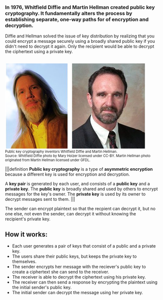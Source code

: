 ### In 1976, Whitfield Diffie and Martin Hellman created public key cryptography. It fundamentally alters the process by establishing separate, one-way paths for of encryption and decryption. 

Diffie and Hellman solved the issue of key distribution by realizing that you could encrypt a message securely using a broadly shared public key if you didn't need to decrypt it again.  Only the recipient would be able to decrypt the ciphertext using a private key. 

<br>
<figure class="snippetimg" style="margin: 0 auto;width:100%">
  <img src=".guides/img/DiffieandHellman.jpg" alt="Public key cryptography inventors Whitfield Diffie and Martin Hellman. . *Source: Whitfield Diffie photo by Mary Holzer licensed under CC-BY and Martin Hellman originated from Martin Hellman licensed under GFDL.*
">
  <figcaption style="font-size: 0.8em; text-align: left;">Public key cryptography inventors Whitfield Diffie and Martin Hellman. 
</br>
Source: Whitfield Diffie photo by Mary Holzer licensed under CC-BY.  Martin Hellman photo originated from Martin Hellman licensed under GFDL.</figcaption>
</figure>

|||definition 
**Public key cryptography** is a type of **asymmetric encryption** because a different key is used for encryption and decryption. 

A **key pair** is generated by each user, and consists of a **public key** and a **private key**.  The **public key** is broadly shared and used by others to encrypt messages for the key's owner.  The **private key**  is used by its owner to decrypt messages sent to them.
|||
 
 The sender can encrypt plaintext so that the recpient can decrypt it, but no one else, not even the sender, can decrypt it without knowing the recipient's private key. 

## How it works:
 - Each user generates a pair of keys that consist of a public and a private key.  
 - The users share their public keys, but keeps the private key to themselves.
 - The sender encrypts her message with the reciever's public key to create a ciphertext she can send to the receiver.
 - The receiver is able to decrypt the ciphertext using his private key. 
 - The receiver can then send a response by encrypting the plaintext using the initial sender's public key.
 - The initial sender can decrypt the message using her private key.
 

